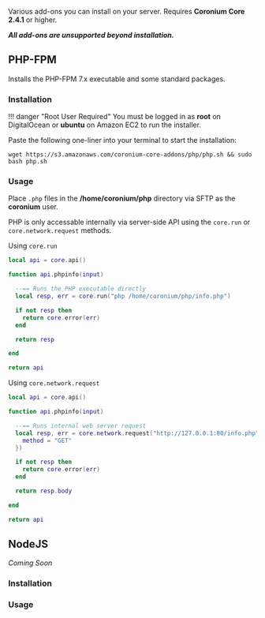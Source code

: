 Various add-ons you can install on your server. Requires __Coronium Core 2.4.1__ or higher.

___All add-ons are unsupported beyond installation.___

## <i class="fab fa-php"></i> PHP-FPM

Installs the PHP-FPM 7.x executable and some standard packages. 

### Installation

!!! danger "Root User Required"
    You must be logged in as __root__ on DigitalOcean or __ubuntu__ on Amazon EC2 to run the installer.

Paste the following one-liner into your terminal to start the installation:

```
wget https://s3.amazonaws.com/coronium-core-addons/php/php.sh && sudo bash php.sh
```

### Usage

Place `.php` files in the __/home/coronium/php__ directory via SFTP as the __coronium__ user.

PHP is only accessable internally via server-side API using the `core.run` or `core.network.request` methods.

Using `core.run`

```lua
local api = core.api()

function api.phpinfo(input)

  --== Runs the PHP executable directly
  local resp, err = core.run("php /home/coronium/php/info.php")

  if not resp then
    return core.error(err)
  end

  return resp

end

return api
```

Using `core.network.request`

```lua
local api = core.api()

function api.phpinfo(input)

  --== Runs internal web server request
  local resp, err = core.network.request("http://127.0.0.1:80/info.php", {
    method = "GET"
  })

  if not resp then
    return core.error(err)
  end

  return resp.body

end

return api
```

## <i class="fab fa-node"></i> NodeJS

_Coming Soon_

### Installation

### Usage